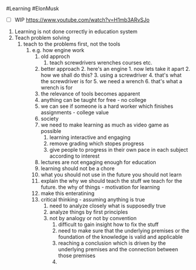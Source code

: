 #Learning #ElonMusk
 - [ ] WIP  https://www.youtube.com/watch?v=H1mb3ARvSJo
 
1. Learning is not done correctly in education system
2.  Teach problem solving
	1. teach to the problems first, not the tools
		1. e.g. how engine work
			1. old approch
				1. teach screwdrivers wrenches courses etc.
			2. better approach
				2. here's an engine 
					1. now lets take it apart
					2. how we shall do this?
					3. using a screwdriver
					4. that's what the screwdriver is for
					5. we need a wrench
					6. that's what a wrench is for
			3. the relevance of tools becomes apparent
			4. anything can be taught for free - no college
			5. we can see if someone is a hard worker which finishes assignments - college value
			6. society
			7. we need to make learning as much as video game as possible
				1. learning interactive and engaging
				2. remove grading which stopes progress
				3. give people to progress in their own pace in each subject according to interest
			8. lectures are not engaging enough for education
			9. learning should not be a chore
			10. what you should not use in the future you should not learn
			11. explain the why we should teach the stuff we teach for the future. the why of things - motivation for learning
			12. make this enteratining
			13. critical thinking - assuming anything is true
				1. need to analyze closely what is supposedly true
				2. analyze things by first principles
				3. not by analogy or not by convention
					1. difficult to gain insight how to fix the stuff
					2. need to make sure that the underlying premises  or the foundation of the knowledge is valid and applicable  
					3. reaching a conclusion which is driven by the underlying premises and the connection between those premises
					4. 
